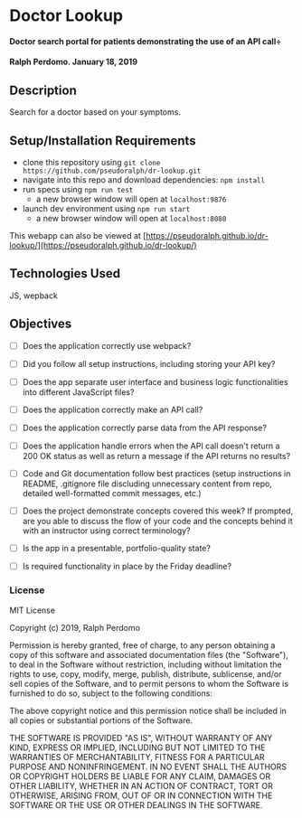 # Doctor Lookup

#### Doctor search portal for patients demonstrating the use of an API call÷

#### Ralph Perdomo. January 18, 2019

## Description

Search for a doctor based on your symptoms. 

## Setup/Installation Requirements

* clone this repository using `git clone https://github.com/pseudoralph/dr-lookup.git`
* navigate into this repo and download dependencies: `npm install`
* run specs using `npm run test`
  * a new browser window will open at `localhost:9876`
* launch dev environment using `npm run start`
  * a new browser window will open at `localhost:8080`

This webapp can also be viewed at [https://pseudoralph.github.io/dr-lookup/](https://pseudoralph.github.io/dr-lookup/)

## Technologies Used

JS, wepback

## Objectives

- [ ] Does the application correctly use webpack?

- [ ] Did you follow all setup instructions, including storing your API key?

- [ ] Does the app separate user interface and business logic functionalities into different JavaScript files?

- [ ] Does the application correctly make an API call?

- [ ] Does the application correctly parse data from the API response?

- [ ] Does the application handle errors when the API call doesn't return a 200 OK status as well as return a message if the API returns no results?

- [ ] Code and Git documentation follow best practices (setup instructions in README, .gitignore file discluding unnecessary content from repo, detailed well-formatted commit messages, etc.)

- [ ] Does the project demonstrate concepts covered this week? If prompted, are you able to discuss the flow of your code and the concepts behind it with an instructor using correct terminology?

- [ ] Is the app in a presentable, portfolio-quality state?

- [ ] Is required functionality in place by the Friday deadline?

### License

MIT License

Copyright (c) 2019, Ralph Perdomo

Permission is hereby granted, free of charge, to any person obtaining a copy
of this software and associated documentation files (the "Software"), to deal
in the Software without restriction, including without limitation the rights
to use, copy, modify, merge, publish, distribute, sublicense, and/or sell
copies of the Software, and to permit persons to whom the Software is
furnished to do so, subject to the following conditions:

The above copyright notice and this permission notice shall be included in all
copies or substantial portions of the Software.

THE SOFTWARE IS PROVIDED "AS IS", WITHOUT WARRANTY OF ANY KIND, EXPRESS OR
IMPLIED, INCLUDING BUT NOT LIMITED TO THE WARRANTIES OF MERCHANTABILITY,
FITNESS FOR A PARTICULAR PURPOSE AND NONINFRINGEMENT. IN NO EVENT SHALL THE
AUTHORS OR COPYRIGHT HOLDERS BE LIABLE FOR ANY CLAIM, DAMAGES OR OTHER
LIABILITY, WHETHER IN AN ACTION OF CONTRACT, TORT OR OTHERWISE, ARISING FROM,
OUT OF OR IN CONNECTION WITH THE SOFTWARE OR THE USE OR OTHER DEALINGS IN THE
SOFTWARE.